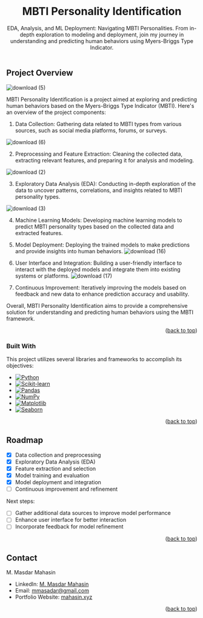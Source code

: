 <a name="readme-top"></a>

<br />
<div align="center">
  <h1 align="center">MBTI Personality Identification</h1>
  <p align="center">
    EDA, Analysis, and ML Deployment: Navigating MBTI Personalities. From in-depth exploration to modeling and deployment, join my journey in understanding and predicting human behaviors using Myers-Briggs Type Indicator.
    <br />
    <br />
  </p>
</div>

<!-- ABOUT THE PROJECT -->
## Project Overview

![download (5)](https://github.com/mmasdar/mbti-personality-identification/assets/51571289/5c0e3820-4859-4eda-83bc-bc0aa1371659)


MBTI Personality Identification is a project aimed at exploring and predicting human behaviors based on the Myers-Briggs Type Indicator (MBTI). Here's an overview of the project components:

1. Data Collection: Gathering data related to MBTI types from various sources, such as social media platforms, forums, or surveys.

![download (6)](https://github.com/mmasdar/mbti-personality-identification/assets/51571289/70d400d6-be98-4b52-ae30-f32dfc30acd5)


2. Preprocessing and Feature Extraction: Cleaning the collected data, extracting relevant features, and preparing it for analysis and modeling.

![download (2)](https://github.com/mmasdar/mbti-personality-identification/assets/51571289/0ec0da67-c25d-4111-b255-c2df6ea2bf80)


3. Exploratory Data Analysis (EDA): Conducting in-depth exploration of the data to uncover patterns, correlations, and insights related to MBTI personality types.

![download (3)](https://github.com/mmasdar/mbti-personality-identification/assets/51571289/53bdde20-b338-4cdc-8475-be55018d9ca3)


4. Machine Learning Models: Developing machine learning models to predict MBTI personality types based on the collected data and extracted features.


5. Model Deployment: Deploying the trained models to make predictions and provide insights into human behaviors.
![download (16)](https://github.com/mmasdar/mbti-personality-identification/assets/51571289/c0e9f740-8b44-4a86-bc2d-62eb12a86514)


6. User Interface and Integration: Building a user-friendly interface to interact with the deployed models and integrate them into existing systems or platforms.
![download (17)](https://github.com/mmasdar/mbti-personality-identification/assets/51571289/e2e46083-1788-49b9-af33-3d417cfb638d)

7. Continuous Improvement: Iteratively improving the models based on feedback and new data to enhance prediction accuracy and usability.

Overall, MBTI Personality Identification aims to provide a comprehensive solution for understanding and predicting human behaviors using the MBTI framework.

<p align="right">(<a href="#readme-top">back to top</a>)</p>

### Built With

This project utilizes several libraries and frameworks to accomplish its objectives:

* [![Python][Python.org]][Python-url]
* [![Scikit-learn][Scikit-learn.org]][Scikit-learn-url]
* [![Pandas][Pandas.org]][Pandas-url]
* [![NumPy][NumPy.org]][NumPy-url]
* [![Matplotlib][Matplotlib.org]][Matplotlib-url]
* [![Seaborn][Seaborn.org]][Seaborn-url]

<p align="right">(<a href="#readme-top">back to top</a>)</p>

<!-- ROADMAP -->
## Roadmap

- [x] Data collection and preprocessing
- [x] Exploratory Data Analysis (EDA)
- [x] Feature extraction and selection
- [x] Model training and evaluation
- [x] Model deployment and integration
- [ ] Continuous improvement and refinement

Next steps:
- [ ] Gather additional data sources to improve model performance
- [ ] Enhance user interface for better interaction
- [ ] Incorporate feedback for model refinement

<p align="right">(<a href="#readme-top">back to top</a>)</p>

<!-- CONTACT -->
## Contact

M. Masdar Mahasin
- LinkedIn: [M. Masdar Mahasin](https://www.linkedin.com/in/muhammad-masdar-mahasin-66914378/)
- Email: mmasadar@gmail.com
- Portfolio Website: [mahasin.xyz](https://mahasin.xyz/)

<p align="right">(<a href="#readme-top">back to top</a>)</p>

<!-- MARKDOWN LINKS & IMAGES -->
<!-- https://www.markdownguide.org/basic-syntax/#reference-style-links -->
[contributors-shield]: https://img.shields.io/github/contributors/othneildrew/Best-README-Template.svg?style=for-the-badge
[contributors-url]: https://github.com/othneildrew/Best-README-Template/graphs/contributors
[forks-shield]: https://img.shields.io/github/forks/othneildrew/Best-README-Template.svg?style=for-the-badge
[forks-url]: https://github.com/othneildrew/Best-README-Template/network/members
[stars-shield]: https://img.shields.io/github/stars/othneildrew/Best-README-Template.svg?style=for-the-badge
[stars-url]: https://github.com/othneildrew/Best-README-Template/stargazers
[issues-shield]: https://img.shields.io/github/issues/othneildrew/Best-README-Template.svg?style=for-the-badge
[issues-url]: https://github.com/othneildrew/Best-README-Template/issues
[license-shield]: https://img.shields.io/github/license/othneildrew/Best-README-Template.svg?style=for-the-badge
[license-url]: https://github.com/othneildrew/Best-README-Template/blob/master/LICENSE.txt
[linkedin-shield]: https://img.shields.io/badge/-LinkedIn-black.svg?style=for-the-badge&logo=linkedin&colorB=555
[linkedin-url]: https://linkedin.com/in/othneildrew
[product-screenshot]: System_Design.png

[Python.org]: https://img.shields.io/badge/Python-3776AB?style=for-the-badge&logo=python&logoColor=white
[Python-url]: https://www.python.org
[Scikit-learn.org]: https://img.shields.io/badge/scikit%20learn-F7931E?style=for-the-badge&logo=scikit-learn&logoColor=white
[Scikit-learn-url]: https://scikit-learn.org
[Pandas.org]: https://img.shields.io/badge/Pandas-150458?style=for-the-badge&logo=pandas&logoColor=white
[Pandas-url]: https://pandas.pydata.org
[NumPy.org]: https://img.shields.io/badge/NumPy-013243?style=for-the-badge&logo=numpy&logoColor=white
[NumPy-url]: https://numpy.org
[Matplotlib.org]: https://img.shields.io/badge/Matplotlib-3776AB?style=for-the-badge&logo=python&logoColor=white
[Matplotlib-url]: https://matplotlib.org
[Seaborn.org]: https://img.shields.io/badge/Seaborn-3776AB?style=for-the-badge&logo=python&logoColor=white
[Seaborn-url]: https://seaborn.pydata.org
